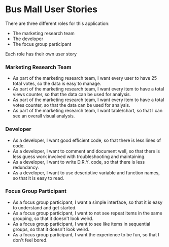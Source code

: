 # Bus Mall User Stories

There are three different roles for this application:
* The marketing research team
* The developer
* The focus group participant

Each role has their own user story

### Marketing Research Team
* As part of the marketing research team, I want every user to have 25 total votes, so the data is easy to manage.
* As part of the marketing research team, I want every item to have a total views counter, so that the data can be used for analysis. 
* As part of the marketing research team, I want every item to have a total votes counter, so that the data can be used for analysis.
* As part of the marketing research team, I want table/chart, so that I can see an overall visual analysis.

### Developer
* As a developer, I want good efficient code, so that there is less lines of code.
* As a developer, I want to comment and document well, so that there is less guess work involved with troubleshooting and maintaining.
* As a developer, I want to write D.R.Y. code, so that there is less redundancy.
* As a developer, I want to use descriptive variable and function names, so that it is easy to read.

### Focus Group Participant
* As a focus group participant, I want a simple interface, so that it is easy to understand and get started.
* As a focus group participant, I want to not see repeat items in the same grouping, so that it doesn't look weird.
* As a focus group participant, I want to see like items in sequential groups, so that it doesn't look weird.
* As a focus group participant, I want the experience to be fun, so that I don't feel bored.